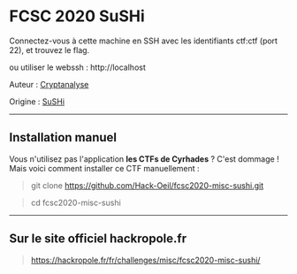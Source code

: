 # FCSC 2020 SuSHi

Connectez-vous à cette machine en SSH avec les identifiants ctf:ctf (port 22), et trouvez le flag.

ou utiliser le webssh : http://localhost



Auteur : [Cryptanalyse](https://x.com/Cryptanalyse)

Origine : [SuSHi](https://hackropole.fr/fr/challenges/misc/fcsc2020-misc-sushi/)


-----------

## Installation manuel
Vous n'utilisez pas l'application **les CTFs de Cyrhades** ? C'est dommage !
Mais voici comment installer ce CTF manuellement :

> git clone https://github.com/Hack-Oeil/fcsc2020-misc-sushi.git

> cd fcsc2020-misc-sushi


-----------

## Sur le site officiel hackropole.fr
> https://hackropole.fr/fr/challenges/misc/fcsc2020-misc-sushi/